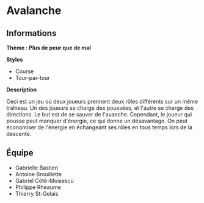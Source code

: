Avalanche
=============

Informations
----
**Thème : Plus de peur que de mal**

**Styles**
* Course
* Tour-par-tour

**Description**

Ceci est un jeu où deux joueurs prennent deux rôles différents sur un même traîneau. Un des joueurs se charge des poussées, et l'autre se charge des directions. Le but est de se sauver de l'avanche. Cependant, le joueur qui pousse peut manquer d'énergie, ce qui donne un désavantage. On peut économiser de l'énergie en échangeant ses rôles en tous temps lors de la descente.

Équipe
----
* Gabrielle Bastien
* Antoine Brouillette
* Gabriel Côté-Moisescu
* Philippe Rheaume
* Thierry St-Gelais
